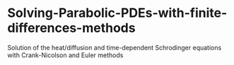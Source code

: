 # Solving-Parabolic-PDEs-with-finite-differences-methods
Solution of the heat/diffusion and time-dependent Schrodinger equations with Crank-Nicolson and Euler methods

